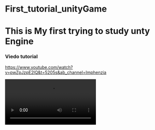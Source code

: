 # First_tutorial_unityGame

# This is My first trying to study unty Engine 
### Viedo tutorial 
https://www.youtube.com/watch?v=pwZpJzpE2lQ&t=5205s&ab_channel=Imphenzia


![](gameVideo/recordedVideo.mp4)
